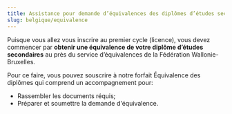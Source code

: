 ```yaml
---
title: Assistance pour demande d’équivalences des diplômes d’études secondaires de la Belgique
slug: belgique/equivalence
---
```

Puisque vous allez vous inscrire au premier cycle (licence), vous devez commencer par **obtenir une équivalence de votre diplôme d’études secondaires** au près du service d’équivalences de la Fédération Wallonie-Bruxelles.

Pour ce faire, vous pouvez souscrire à notre forfait Équivalence des diplômes qui comprend un accompagnement pour:
- Rassembler les documents réquis;
- Préparer et soumettre la demande d'équivalence.